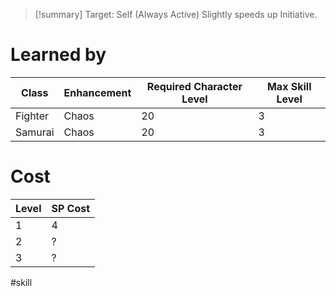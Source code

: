 >[!summary]
>Target: Self (Always Active)
>Slightly speeds up Initiative.
# Learned by
| Class   | Enhancement | Required Character Level | Max Skill Level |
| ------- | ----------- | ------------------------ | --------------- |
| Fighter | Chaos       | 20                       | 3               |
| Samurai | Chaos       | 20                       | 3                |
# Cost
| Level | SP Cost |
| ----- | ------- |
| 1     | 4       |
| 2     | ?       |
| 3     | ?       |

#skill 
